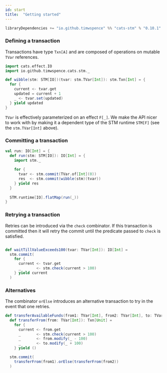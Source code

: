 ```yaml
---
id: start
title:  "Getting started"
---
```


```scala
libraryDependencies += "io.github.timwspence" %% "cats-stm" % "0.10.1"
```

### Defining a transaction

Transactions have type `Txn[A]` and are composed of operations on mutable
`TVar` references.

```scala
import cats.effect.IO
import io.github.timwspence.cats.stm._

def wibble(stm: STM[IO])(tvar: stm.TVar[Int]): stm.Txn[Int] = {
  for {
    current <- tvar.get
    updated = current + 1
    _ <- tvar.set(updated)
  } yield updated
}
``` 

`TVar` is effectively parameterized on an effect `F[_]`. We make the API nicer to
work with by making it a dependent type of the STM runtime `STM[F]` (see the
`stm.TVar[Int]` above).

### Committing a transaction

```scala
val run: IO[Int] = {
  def run(stm: STM[IO]): IO[Int] = {
    import stm._
    
    for {
      tvar <- stm.commit(TVar.of[Int](0))
      res  <- stm.commit(wibble(stm)(tvar))
    } yield res
  }
  
  STM.runtime[IO].flatMap(run(_))
}
```

### Retrying a transaction

Retries can be introduced via the `check` combinator. If this transaction is committed
then it will retry the commit until the predicate passed to `check` is satisfied.

```scala

def waitTillValueExceeds100(tvar: TVar[Int]): IO[Int] =
  stm.commit(
    for {
      current <- tvar.get
      _       <- stm.check(current > 100)
    } yield current
  )
```

### Alternatives

The combinator `orElse` introduces an alternative transaction to try in the event
that one retries.

```scala
def transferAvailableFunds(from1: TVar[Int], from2: TVar[Int], to: TVar[Int]): IO[Unit] =
  def transferFrom(from: TVar[Int]): Txn[Unit] =
    for {
      current <- from.get
      _       <- stm.check(current > 100)
      _       <- from.modify(_ - 100)
      _       <- to.modify(_ + 100)
    } yield ()

  stm.commit(
    transferFrom(from1).orElse(transferFrom(from2))
  )
```
